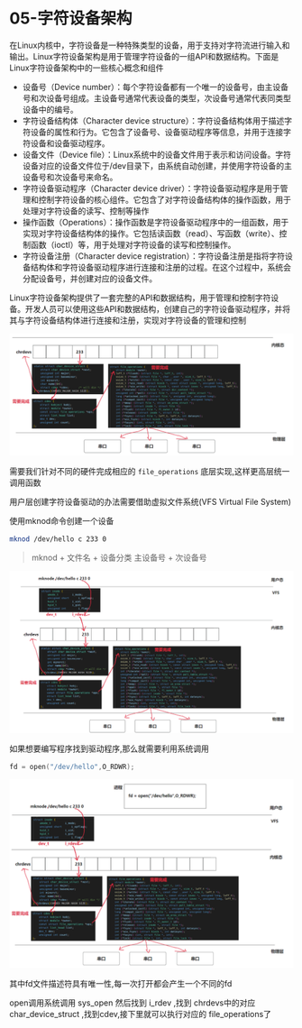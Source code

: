 
# 05-字符设备架构

在Linux内核中，字符设备是一种特殊类型的设备，用于支持对字符流进行输入和输出。Linux字符设备架构是用于管理字符设备的一组API和数据结构。下面是Linux字符设备架构中的一些核心概念和组件

- 设备号（Device number）：每个字符设备都有一个唯一的设备号，由主设备号和次设备号组成。主设备号通常代表设备的类型，次设备号通常代表同类型设备中的编号。
- 字符设备结构体（Character device structure）：字符设备结构体用于描述字符设备的属性和行为。它包含了设备号、设备驱动程序等信息，并用于连接字符设备和设备驱动程序。
- 设备文件（Device file）：Linux系统中的设备文件用于表示和访问设备。字符设备对应的设备文件位于/dev目录下，由系统自动创建，并使用字符设备的主设备号和次设备号来命名。
- 字符设备驱动程序（Character device driver）：字符设备驱动程序是用于管理和控制字符设备的核心组件。它包含了对字符设备结构体的操作函数，用于处理对字符设备的读写、控制等操作
- 操作函数（Operations）：操作函数是字符设备驱动程序中的一组函数，用于实现对字符设备结构体的操作。它包括读函数（read）、写函数（write）、控制函数（ioctl）等，用于处理对字符设备的读写和控制操作。
- 字符设备注册（Character device registration）：字符设备注册是指将字符设备结构体和字符设备驱动程序进行连接和注册的过程。在这个过程中，系统会分配设备号，并创建对应的设备文件。

Linux字符设备架构提供了一套完整的API和数据结构，用于管理和控制字符设备。开发人员可以使用这些API和数据结构，创建自己的字符设备驱动程序，并将其与字符设备结构体进行连接和注册，实现对字符设备的管理和控制

![20221205121025](https://raw.githubusercontent.com/learner-lu/picbed/master/20221205121025.png)

需要我们针对不同的硬件完成相应的 `file_operations` 底层实现,这样更高层统一调用函数

用户层创建字符设备驱动的办法需要借助虚拟文件系统(VFS Virtual File System)

使用mknod命令创建一个设备

```bash
mknod /dev/hello c 233 0
```

> mknod + 文件名 + 设备分类 主设备号 + 次设备号

![20221205121725](https://raw.githubusercontent.com/learner-lu/picbed/master/20221205121725.png)

如果想要编写程序找到驱动程序,那么就需要利用系统调用

```c
fd = open("/dev/hello",O_RDWR);
```

![20221205122042](https://raw.githubusercontent.com/learner-lu/picbed/master/20221205122042.png)

其中fd文件描述符具有唯一性,每一次打开都会产生一个不同的fd

open调用系统调用 sys_open 然后找到 i_rdev ,找到 chrdevs中的对应 char_device_struct ,找到cdev,接下里就可以执行对应的 file_operations了
